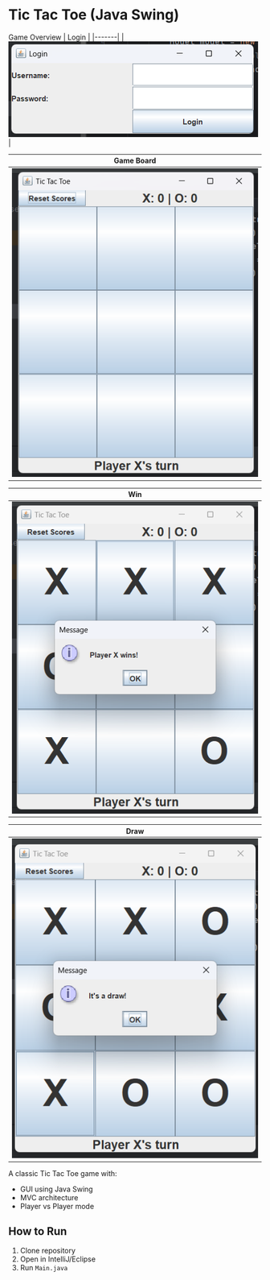 # Tic Tac Toe (Java Swing)

Game Overview
| Login |
|-------|
| ![Login](screenshots/login.png) |

| Game Board |
|------------|
| ![Board](screenshots/game_board.png) |

| Win |
|-----|
| ![Win](screenshots/win.png) |

| Draw |
|------|
| ![Draw](screenshots/draw.png) |




A classic Tic Tac Toe game with:
- GUI using Java Swing
- MVC architecture
- Player vs Player mode

## How to Run
1. Clone repository
2. Open in IntelliJ/Eclipse
3. Run `Main.java`
